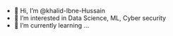 - 👋 Hi, I’m @khalid-Ibne-Hussain
- 👀 I’m interested in Data Science, ML, Cyber security
- 🌱 I’m currently learning ...
<!---
khalid-Ibne-Hussain/khalid-Ibne-Hussain is a ✨ special ✨ repository because its `README.md` (this file) appears on your GitHub profile.
You can click the Preview link to take a look at your changes.
--->

